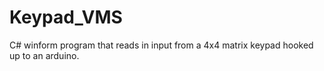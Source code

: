# Keypad_VMS

C# winform program that reads in input from a 4x4 matrix keypad hooked up to an arduino. 
